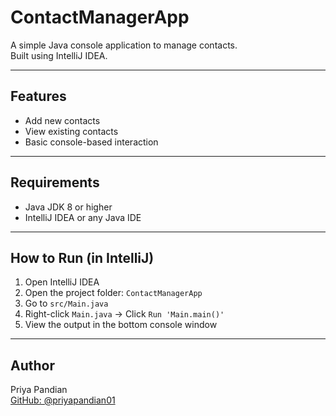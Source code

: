 # ContactManagerApp

A simple Java console application to manage contacts.  
Built using IntelliJ IDEA.

---

## Features

- Add new contacts
- View existing contacts
- Basic console-based interaction

---

## Requirements

- Java JDK 8 or higher
- IntelliJ IDEA or any Java IDE

---

## How to Run (in IntelliJ)

1. Open IntelliJ IDEA
2. Open the project folder: `ContactManagerApp`
3. Go to `src/Main.java`
4. Right-click `Main.java` → Click `Run 'Main.main()'`
5. View the output in the bottom console window

---

## Author

Priya Pandian  
[GitHub: @priyapandian01](https://github.com/priyapandian01)

